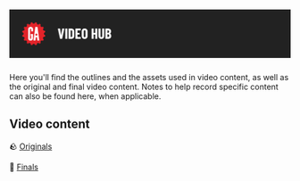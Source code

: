 # ![Video Hub](../assets/video-hub.png)

Here you'll find the outlines and the assets used in video content, as well as the original and final video content. Notes to help record specific content can also be found here, when applicable.

## Video content

🪨 [Originals](https://drive.google.com/drive/u/0/folders/1WVKYWq8LYPjPDj3CEJgmNYb48H9JnOZK)

💎 [Finals](https://generalassembly.wistia.com/folders/8nsa0pby34)
